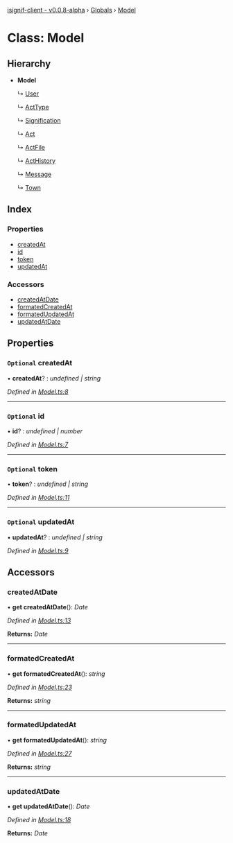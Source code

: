[isignif-client - v0.0.8-alpha](../README.md) › [Globals](../globals.md) › [Model](model.md)

# Class: Model

## Hierarchy

* **Model**

  ↳ [User](user.md)

  ↳ [ActType](acttype.md)

  ↳ [Signification](signification.md)

  ↳ [Act](act.md)

  ↳ [ActFile](actfile.md)

  ↳ [ActHistory](acthistory.md)

  ↳ [Message](message.md)

  ↳ [Town](town.md)

## Index

### Properties

* [createdAt](model.md#optional-createdat)
* [id](model.md#optional-id)
* [token](model.md#optional-token)
* [updatedAt](model.md#optional-updatedat)

### Accessors

* [createdAtDate](model.md#createdatdate)
* [formatedCreatedAt](model.md#formatedcreatedat)
* [formatedUpdatedAt](model.md#formatedupdatedat)
* [updatedAtDate](model.md#updatedatdate)

## Properties

### `Optional` createdAt

• **createdAt**? : *undefined | string*

*Defined in [Model.ts:8](https://github.com/isignif/isignif-client/blob/2e049a1/src/Model.ts#L8)*

___

### `Optional` id

• **id**? : *undefined | number*

*Defined in [Model.ts:7](https://github.com/isignif/isignif-client/blob/2e049a1/src/Model.ts#L7)*

___

### `Optional` token

• **token**? : *undefined | string*

*Defined in [Model.ts:11](https://github.com/isignif/isignif-client/blob/2e049a1/src/Model.ts#L11)*

___

### `Optional` updatedAt

• **updatedAt**? : *undefined | string*

*Defined in [Model.ts:9](https://github.com/isignif/isignif-client/blob/2e049a1/src/Model.ts#L9)*

## Accessors

###  createdAtDate

• **get createdAtDate**(): *Date*

*Defined in [Model.ts:13](https://github.com/isignif/isignif-client/blob/2e049a1/src/Model.ts#L13)*

**Returns:** *Date*

___

###  formatedCreatedAt

• **get formatedCreatedAt**(): *string*

*Defined in [Model.ts:23](https://github.com/isignif/isignif-client/blob/2e049a1/src/Model.ts#L23)*

**Returns:** *string*

___

###  formatedUpdatedAt

• **get formatedUpdatedAt**(): *string*

*Defined in [Model.ts:27](https://github.com/isignif/isignif-client/blob/2e049a1/src/Model.ts#L27)*

**Returns:** *string*

___

###  updatedAtDate

• **get updatedAtDate**(): *Date*

*Defined in [Model.ts:18](https://github.com/isignif/isignif-client/blob/2e049a1/src/Model.ts#L18)*

**Returns:** *Date*

